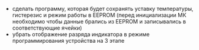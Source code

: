 - сделать программу, которая будет сохранять уставку температуры, гистерезис и режим работы в EEPROM 
  (перед инициализации МК необходимо чтобы данные брались из EEPROM и записывались в соответствующие ячейки)
- убрать отображение разряда индикатора в режиме программирования устройства на 3 этапе
